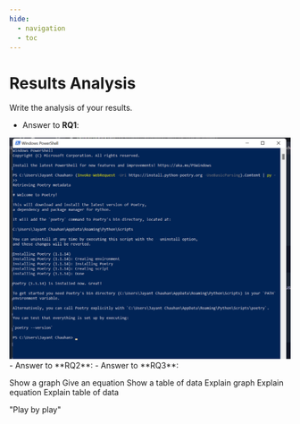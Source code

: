```yaml
---
hide:
  - navigation
  - toc
---
```


# Results Analysis

Write the analysis of your results.

- Answer to **RQ1**:
 <img src="https://raw.githubusercontent.com/JayantChauhan3/food-production-analysis-research-paper/master/docs/img/Screenshot%202022-07-29%20194024.png" width="800" alt="accessibility text">
- Answer to **RQ2**:
- Answer to **RQ3**:

Show a graph
Give an equation
Show a table of data
Explain graph
Explain equation
Explain table of data

"Play by play"
